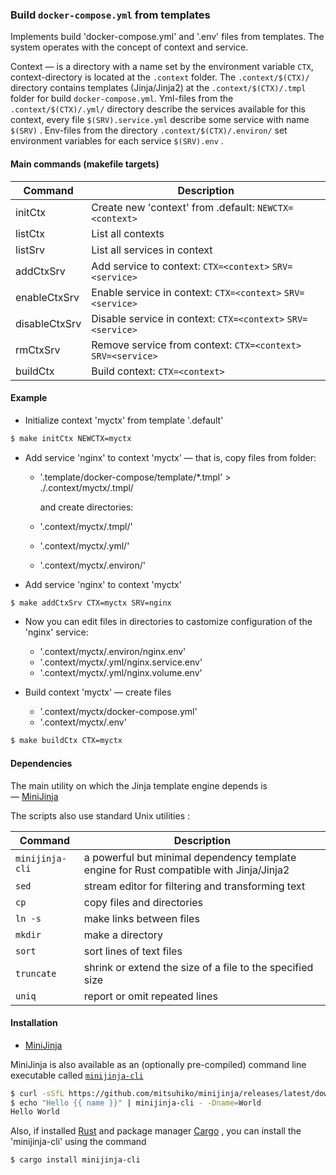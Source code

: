 ### Build `docker-compose.yml` from templates

Implements build 'docker-compose.yml' and '.env' files from templates. 
The system operates with the concept of context and service.

Context — is a directory with a name set by the environment variable `CTX`, context-directory is located at the `.context` folder.
The `.context/$(CTX)/` directory contains templates (Jinja/Jinja2) 
at the `.context/$(CTX)/.tmpl` folder for build `docker-compose.yml`.
Yml-files from the `.context/$(CTX)/.yml/` directory describe the services available for this context, every file `$(SRV).service.yml` describe some service with name `$(SRV)` .
Env-files from the directory `.context/$(CTX)/.environ/`  set environment variables for each service  `$(SRV).env` .

#### Main commands (makefile targets)

| Command       | Description                                                    |
| ------------- | -------------------------------------------------------------- |
| initCtx       | Create new 'context' from .default: `NEWCTX=<context>`         |
| listCtx       | List all contexts                                              |
| listSrv       | List all services in context                                   |
| addCtxSrv     | Add service to context:      `CTX=<context>` `SRV=<service>`   |
| enableCtxSrv  | Enable service in context:   `CTX=<context>` `SRV=<service>`   |
| disableCtxSrv | Disable service in context:  `CTX=<context>` `SRV=<service>`   |
| rmCtxSrv      | Remove service from context: `CTX=<context>` `SRV=<service>`   |
| buildCtx      | Build context: `CTX=<context>`                                 |

#### Example

+ Initialize context 'myctx' from template '.default'
  
```bash
$ make initCtx NEWCTX=myctx
```
+ Add service 'nginx' to context 'myctx' — that is, copy files from folder:
  - '.template/docker-compose/template/*.tmpl' > ./.context/myctx/.tmpl/

    and create directories:

  - '.context/myctx/.tmpl/'
  - '.context/myctx/.yml/'
  - '.context/myctx/.environ/'

+ Add service 'nginx' to context 'myctx'
```bash
$ make addCtxSrv CTX=myctx SRV=nginx
```

+ Now you can edit files in directories to castomize configuration of the 'nginx' service:

  - '.context/myctx/.environ/nginx.env'
  - '.context/myctx/.yml/nginx.service.env'
  - '.context/myctx/.yml/nginx.volume.env'


+ Build context 'myctx' — create files
  - '.context/myctx/docker-compose.yml'
  - '.context/myctx/.env'

```bash
$ make buildCtx CTX=myctx
```

#### Dependencies

The main utility on which the Jinja template engine depends is  
—  [MiniJinja](https://github.com/mitsuhiko/minijinja)

The scripts also use standard Unix utilities : 

| Command         | Description                                                |
| --------------- | ---------------------------------------------------------- |
| `minijinja-cli` | a powerful but minimal dependency template engine for Rust compatible with Jinja/Jinja2 |
| `sed`           | stream editor for filtering and transforming text          |
| `cp`            | copy files and directories                                 |
| `ln -s`         | make links between files                                   |
| `mkdir`         | make a directory                                           |
| `sort`          | sort lines of text files                                   |
| `truncate`      | shrink or extend the size of a file to the specified size  |
| `uniq`          | report or omit repeated lines                              |


#### Installation

+ [MiniJinja](https://github.com/mitsuhiko/minijinja) 

MiniJinja is also available as an (optionally pre-compiled) command line executable
called [`minijinja-cli`](https://github.com/mitsuhiko/minijinja/tree/main/minijinja-cli)
```bash
$ curl -sSfL https://github.com/mitsuhiko/minijinja/releases/latest/download/minijinja-cli-installer.sh | sh
$ echo "Hello {{ name }}" | minijinja-cli - -Dname=World
Hello World
```

Also, if installed [Rust](https://www.rust-lang.org/tools/install) and package manager [Cargo](https://doc.rust-lang.org/stable/cargo/) , you can install the 'minijinja-cli' using the command


```bash
$ cargo install minijinja-cli
```